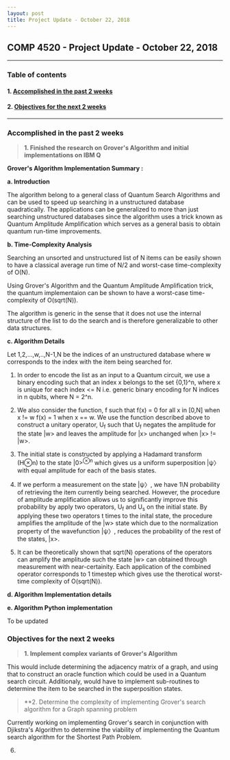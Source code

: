 ```yaml
---
layout: post
title: Project Update - October 22, 2018
---
```


## COMP 4520 - Project Update - October 22, 2018

----
### Table of contents

#### 1. [Accomplished in the past 2 weeks](#accomplished_in_the_past_2_weeks)

#### 2. [Objectives for the next 2 weeks](#objectives_for_the_next_2_weeks)
----

### Accomplished in the past 2 weeks<a id='accomplished_in_the_past_2_weeks'></a>

> **1. Finished the research on Grover's Algorithm and initial implementations on IBM Q**

**Grover's Algorithm Implementation Summary :**

**a. Introduction**

The algorithm belong to a general class of Quantum Search Algorithms and can be used to speed up searching in a unstructured database quadratically. The applications can be generalized to more than just searching unstructured databases since the algorithm uses a trick known as Quantum Amplitude Amplification which serves as a general basis to obtain quantum run-time improvements.
        
**b. Time-Complexity Analysis**
   
Searching an unsorted and unstructured list of N items can be easily shown to have a classical average run time of N/2 and worst-case time-complexity of O(N).
        
Using Grover's Algorithm and the Quantum Amplitude Amplification trick, the quantum implementaion can be shown
to have a worst-case time-complexity of O(sqrt(N)).

The algorithm is generic in the sense that it does not use the internal structure of the list to do the search and is therefore generalizable to other data structures.

**c. Algorithm Details**

Let 1,2,...,w,..,N-1,N be the indices of an unstructured database where w corresponds to the index with the item being searched for.

1. In order to encode the list as an input to a Quantum circuit, we use a binary encoding such that an index x belongs to the set {0,1}^n, where x is unique for each index <= N i.e. generic binary encoding for N indices in n qubits, where N = 2^n.

2. We also consider the function, f such that 
                                         f(x) = 0 for all x in [0,N] when x != w 
                                         f(x) = 1 when x == w.
   We use the function described above to construct a unitary operator, U<sub>f</sub> such that U<sub>f</sub> negates the amplitude for the state \|w> and leaves the amplitude for \|x> unchanged when \|x> != |w>.
   
3. The initial state is constructed by applying a Hadamard transform (H⊗n) to the state \|0><sup>⊗n</sup> which gives us a uniform superposition \|ψ〉 with equal amplitude for each of the basis states.

4. If we perform a measurement on the state \|ψ〉, we have 1\N probability of retrieving the item currently being searched. However, the procedure of amplitude amplification allows us to significantly improve this probability by apply two operators, U<sub>f</sub> and U<sub>s</sub> on the initial state. By applying these two operators t times to the inital state, the procedure amplifies the amplitude of the \|w> state which due to the normalization property of the wavefunction \|ψ〉, reduces the probability of the rest of the states, \|x>.

5. It can be theoretically shown that sqrt(N) operations of the operators can amplify the amplitude such the state \|w> can obtained through measurement with near-certainity. Each application of the combined operator corresponds to 1 timestep which gives use the therotical worst-time complexity of O(sqrt(N)).

**d. Algorithm Implementation details**

**e. Algorithm Python implementation**

To be updated

### Objectives for the next 2 weeks

> **1. Implement complex variants of Grover's Algorithm**

This would include determining the adjacency matrix of a graph, and using that to construct an oracle function which could be used in a Quantum search circuit. Additionaly, would have to implement sub-routines to determine the item to be searched in the superposition states.

> **2. Determine the complexity of implementing Grover's search algorithm for a Graph spanning problem

Currently working on implementing Grover's search in conjunction with Djikstra's Algorithm to determine the viability of implementing the Quantum search algorithm for the Shortest Path Problem.

6. 

